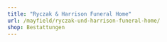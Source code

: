 ```yaml
---
title: "Ryczak & Harrison Funeral Home"
url: /mayfield/ryczak-und-harrison-funeral-home/
shop: Bestattungen
---
```

